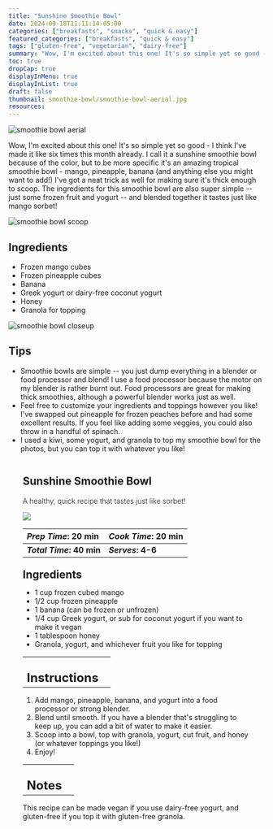 ```yaml
---
title: "Sunshine Smoothie Bowl"
date: 2024-09-18T11:11:14-05:00
categories: ["breakfasts", "snacks", "quick & easy"]
featured_categories: ["breakfasts", "quick & easy"]
tags: ["gluten-free", "vegetarian", "dairy-free"]
summary: "Wow, I'm excited about this one! It's so simple yet so good - I think I've made it like six times this month already. I call it a sunshine smoothie bowl because of the color, but to be more specific it's an amazing tropical smoothie bowl - mango, pineapple, banana (and anything else you might want to add!) I've got a neat trick as well for making sure it's thick enough to scoop."
toc: true
dropCap: true
displayInMenu: true
displayInList: true
draft: false
thumbnail: smoothie-bowl/smoothie-bowl-aerial.jpg
resources:
---
```


![smoothie bowl aerial](../../smoothie-bowl/smoothie-bowl-aerial.jpg)

Wow, I'm excited about this one! It's so simple yet so good - I think I've made it like six times this month already. I call it a sunshine smoothie bowl because of the color, but to be more specific it's an amazing tropical smoothie bowl - mango, pineapple, banana (and anything else you might want to add!) I've got a neat trick as well for making sure it's thick enough to scoop. The ingredients for this smoothie bowl are also super simple -- just some frozen fruit and yogurt -- and blended together it tastes just like mango sorbet!

![smoothie bowl scoop](../../smoothie-bowl/smoothie-bowl-scoop1.jpg)
## Ingredients

- Frozen mango cubes
- Frozen pineapple cubes
- Banana
- Greek yogurt or dairy-free coconut yogurt
- Honey
- Granola for topping

![smoothie bowl closeup](../../smoothie-bowl/smoothie-bowl-closeup.jpg)

## Tips

- Smoothie bowls are simple -- you just dump everything in a blender or food processor and blend! I use a food processor because the motor on my blender is rather burnt out. Food processors are great for making thick smoothies, although a powerful blender works just as well.
- Feel free to customize your ingredients and toppings however you like! I've swapped out pineapple for frozen peaches before and had some excellent results. If you feel like adding some veggies, you could also throw in a handful of spinach.
- I used a kiwi, some yogurt, and granola to top my smoothie bowl for the photos, but you can top it with whatever you like!
<div class = "bg-pink-100 dark:bg-gray-700"  id = "recipe"> 
<div class = "bg-pink-100 dark:bg-gray-700"  style = "padding-left:2em; margin-top:0; margin-bottom:0;">

<div style="display:grid; align-items:start; justify-content:space-between; padding-right:2em" class="grid-cols-2 gap-2 md:gap-4 lg:gap-8 xl:gap-12"><div class = "mb-8"><h2>Sunshine Smoothie Bowl</h2><p style = "font-weight: 300;">A healthy, quick recipe that tastes just like sorbet!</p></div><img src="../../smoothie-bowl/smoothie-bowl-aerial.jpg"  class="w-full h-auto mx-auto"></div>

| _Prep Time_: 20 min  | _Cook Time_: 20 min  |
| :--- | :--- |
| **_Total Time_: 40 min** | **_Serves_: 4-6**  |

</div>
<div style="padding-left:2em; padding-right:2em; border-width:3px; margin-top:0;" class="bg-white dark:bg-gray-900 border-pink-100 dark:border-gray-700 dark:!text-white">
 <div><h2 style = "margin-top:1em; margin-bottom:0;" >Ingredients</h2></div>

- 1 cup frozen cubed mango
- 1/2 cup frozen pineapple
- 1 banana (can be frozen or unfrozen)
- 1/4 cup Greek yogurt, or sub for coconut yogurt if you want to make it vegan
- 1 tablespoon honey
- Granola, yogurt, and whichever fruit you like for topping

|   |    |
| :--- | :--- |
| <div><h2 style = "margin-top:1em; margin-bottom:0;" >Instructions</h2></div>|   |

1. Add mango, pineapple, banana, and yogurt into a food processor or strong blender.
2. Blend until smooth. If you have a blender that's struggling to keep up, you can add a bit of water to make it easier.
3. Scoop into a bowl, top with granola, yogurt, cut fruit, and honey (or whatever toppings you like!)
4. Enjoy!

|   |    |
| :--- | :--- |
| <div><h2 style = "margin-top:1em; margin-bottom:0;" >Notes</h2></div>|   |

This recipe can be made vegan if you use dairy-free yogurt, and gluten-free if you top it with gluten-free granola.

</div>
</div>